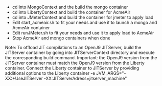 * cd into MongoContext and the build the mongo container
* cd into LibertyContext and build the container for AcmeAir
* cd into JMeterContext and build the container for jmeter to apply load
* Edit start_acmeair.sh to fit your needs and use it to launch a mongo and AcmeAir container
* Edit runJMeter.sh to fit your needs and use it to apply load to AcmeAir
* Stop AcmeAir and mongo containers when done 

Note: To offload JIT compilations to an OpenJ9 JITServer, build the JITServer
container by going into JITServerContext directory and execute the corresponding
build command. Important: the OpenJ9 version from the JITServer container must match
the OpenJ9 version from the Liberty container.
Connect the Liberty container to JITServer by providing additional options to
the Liberty container
 -e JVM_ARGS="-XX:+UseJITServer -XX:JITServerAdress=jitserver_machine"
